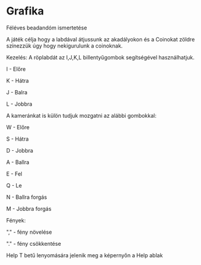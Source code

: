 # Grafika
Féléves beadandóm ismertetése

A játék célja hogy a labdával átjussunk az akadályokon és a Coinokat zöldre színezzük úgy hogy nekigurulunk a coinoknak.

Kezelés:
A röplabdát az I,J,K,L billentyűgombok segítségével használhatjuk.

I - Előre

K - Hátra

J - Balra

L - Jobbra


A kameránkat is külön tudjuk mozgatni az alábbi gombokkal:

W - Előre

S - Hátra

D - Jobbra

A - Ballra

E - Fel

Q - Le

N - Ballra forgás

M - Jobbra forgás


Fények:

"," - fény növelése

"." - fény csökkentése

Help
T betű lenyomására jelenik meg a képernyőn  a Help ablak
